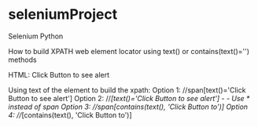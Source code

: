 # seleniumProject

Selenium Python 

How to build XPATH web element locator using text() or contains(text()='') methods

HTML: <span class="mr-3">Click Button to see alert </span>

Using text of the element to build the xpath:
Option 1: //span[text()='Click Button to see alert']
Option 2: //*[text()='Click Button to see alert'] - - Use * instead of span
Option 3: //span[contains(text(), 'Click Button to')]
Option 4: //*[contains(text(), 'Click Button to')]



